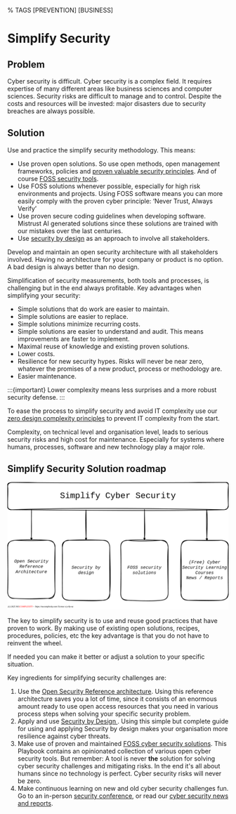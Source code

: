 % TAGS [PREVENTION] [BUSINESS]

# Simplify Security

## Problem

Cyber security is difficult. Cyber security is a complex field. It requires expertise of many different areas like business sciences and computer sciences. Security risks are difficult to manage and to control. Despite the costs and resources will be invested: major disasters due to security breaches are always possible.

## Solution

Use and practice the simplify security methodology. This means:
* Use proven open solutions. So use open methods, open management frameworks, policies and [proven valuable security principles](https://nocomplexity.com/documents/securityarchitecture/introduction.html). And of course [FOSS security tools](https://nocomplexity.com/documents/securitysolutions/intro.html).
* Use FOSS solutions whenever possible, especially for high risk environments and projects. Using FOSS software means you can more easily comply with the proven cyber principle: ‘Never Trust, Always Verify’
* Use proven secure coding guidelines when developing software. Mistrust AI generated solutions since these solutions are trained with our mistakes over the last centuries. 
* Use [security by design](https://nocomplexity.com/documents/securitybydesign/intro.html) as an approach to involve all stakeholders.  


Develop and maintain an open security architecture with all stakeholders involved. Having no architecture for your company or product is no option. A bad design is always better than no design.

Simplification of security measurements, both tools and processes, is challenging but in the end always profitable. Key advantages when simplifying your security:
* Simple solutions that do work are easier to maintain.
* Simple solutions are easier to replace.
* Simple solutions minimize recurring costs.
* Simple solutions are easier to understand and audit. This means improvements are faster to implement.
* Maximal reuse of knowledge and existing proven solutions.
* Lower costs.
* Resilience for new security hypes. Risks will never be near zero, whatever the promises of a new product, process  or methodology are.
* Easier maintenance.

:::{important}
Lower complexity means less surprises and a more robust security defense.
:::

To ease the process to simplify security and avoid IT complexity use our [zero design complexity principles](https://nocomplexity.com/documents/0complexity/abstract.html) to prevent IT complexity from the start.

Complexity, on technical level and organisation level, leads to serious security risks and high cost for maintenance. Especially for systems where humans, processes, software and new technology play a major role.

## Simplify Security Solution roadmap

![simplify security overview](/images/simplifysecurity.png)


The key to simplify security is to use and reuse good practices that have proven to work. By making use of existing open solutions, recipes, procedures, policies, etc the key advantage is that you do not have to reinvent the wheel.

If needed you can make it better or adjust a solution to your specific situation.

Key ingredients for simplifying security challenges are:
1. Use the [Open Security Reference architecture](https://nocomplexity.com/documents/securityarchitecture/introduction.html). Using this reference architecture saves you a lot of time, since it consists of an enormous amount ready to use open access resources that you need in various process steps when solving your specific security problem.
2. Apply and use [Security by Design ](https://nocomplexity.com/documents/securitybydesign/intro.html). Using this simple but complete guide for using and applying Security by design makes your organisation more resilience against cyber threats.
3. Make use of proven and maintained [FOSS cyber security solutions](https://nocomplexity.com/documents/securitysolutions/intro.html). This Playbook contains an opinionated collection of various open cyber security tools. But remember: A tool is never **the** solution for solving cyber security challenges and mitigating risks. In the end it's all about humans since no technology is perfect. Cyber security risks will never be zero.
4. Make continuous learning on new and old cyber security challenges fun. Go to an in-person [security conference](https://nocomplexity.com/cybersecurity-conferences/), or read our [cyber security news and reports](https://nocomplexity.com/open-security-news/).
